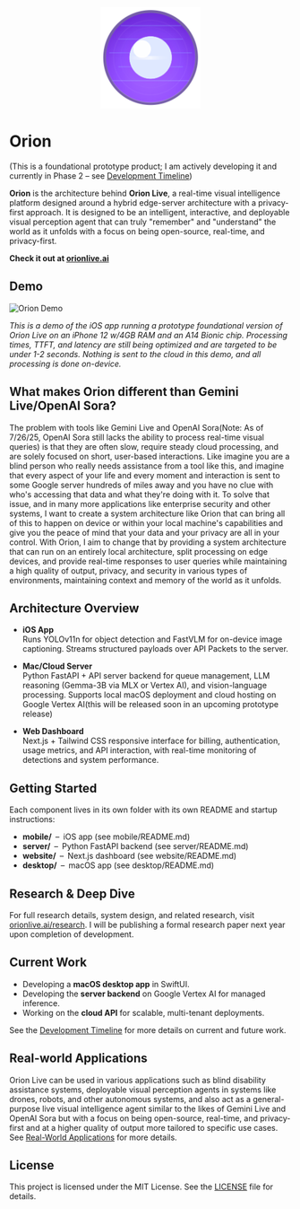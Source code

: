 <p align="center">
  <img src="./demo/logo.png" alt="Orion Logo" width="180" height="180"/>
</p>

# Orion

(This is a foundational prototype product; I am actively developing it and currently in Phase 2 – see [Development Timeline](https://orionlive.ai/research#timeline))

**Orion** is the architecture behind **Orion Live**, a real-time visual intelligence platform designed around a hybrid edge-server architecture with a privacy-first approach. It is designed to be an intelligent, interactive, and deployable visual perception agent that can truly "remember" and "understand" the world as it unfolds with a focus on being open-source, real-time, and privacy-first.

**Check it out at [orionlive.ai](https://orionlive.ai)**

## Demo

![Orion Demo](./demo/mobiledemo.gif)

*This is a demo of the iOS app running a prototype foundational version of Orion Live on an iPhone 12 w/4GB RAM and an A14 Bionic chip. Processing times, TTFT, and latency are still being optimized and are targeted to be under 1-2 seconds. Nothing is sent to the cloud in this demo, and all processing is done on-device.*

## What makes Orion different than Gemini Live/OpenAI Sora?

The problem with tools like Gemini Live and OpenAI Sora(Note: As of 7/26/25, OpenAI Sora still lacks the ability to process real-time visual queries) is that they are often slow, require steady cloud processing, and are solely focused on short, user-based interactions. Like imagine you are a blind person who really needs assistance from a tool like this, and imagine that every aspect of your life and every moment and interaction is sent to some Google server hundreds of miles away and you have no clue with who's accessing that data and what they're doing with it. To solve that issue, and in many more applications like enterprise security and other systems, I want to create a system architecture like Orion that can bring all of this to happen on device or within your local machine's capabilities and give you the peace of mind that your data and your privacy are all in your control. With Orion, I aim to change that by providing a system architecture that can run on an entirely local architecture, split processing on edge devices, and provide real-time responses to user queries while maintaining a high quality of output, privacy, and security in various types of environments, maintaining context and memory of the world as it unfolds.

## Architecture Overview

- **iOS App**  
  Runs YOLOv11n for object detection and FastVLM for on-device image captioning. Streams structured payloads over API Packets to the server.

- **Mac/Cloud Server**  
  Python FastAPI + API server backend for queue management, LLM reasoning (Gemma-3B via MLX or Vertex AI), and vision-language processing. Supports local macOS deployment and cloud hosting on Google Vertex AI(this will be released soon in an upcoming prototype release)

- **Web Dashboard**  
  Next.js + Tailwind CSS responsive interface for billing, authentication, usage metrics, and API interaction, with real-time monitoring of detections and system performance.

## Getting Started

Each component lives in its own folder with its own README and startup instructions:

- **mobile/** – iOS app (see mobile/README.md)  
- **server/** – Python FastAPI backend (see server/README.md)  
- **website/** – Next.js dashboard (see website/README.md)  
- **desktop/** – macOS app (see desktop/README.md)

## Research & Deep Dive

For full research details, system design, and related research, visit [orionlive.ai/research](https://orionlive.ai/research).
I will be publishing a formal research paper next year upon completion of development.

## Current Work

- Developing a **macOS desktop app** in SwiftUI.  
- Developing the **server backend** on Google Vertex AI for managed inference.  
- Working on the **cloud API** for scalable, multi-tenant deployments.

See the [Development Timeline](https://orionlive.ai/research#timeline) for more details on current and future work.

## Real-world Applications

Orion Live can be used in various applications such as blind disability assistance systems, deployable visual perception agents in systems like drones, robots, and other autonomous systems, and also act as a general-purpose live visual intelligence agent similar to the likes of Gemini Live and OpenAI Sora but with a focus on being open-source, real-time, and privacy-first and at a higher quality of output more tailored to specific use cases. See [Real-World Applications](https://orionlive.ai/research#applications) for more details.

## License

This project is licensed under the MIT License. See the [LICENSE](./LICENSE) file for details.
